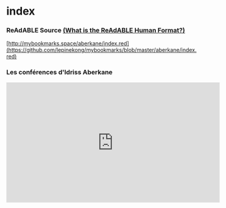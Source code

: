 
# index


### ReAdABLE Source [(What is the ReAdABLE Human Format?)](http://readablehumanformat.com)

[http://mybookmarks.space/aberkane/index.red](https://github.com/lepinekong/mybookmarks/blob/master/aberkane/index.red)


### Les conférences d'Idriss Aberkane

<iframe width="560" height="315" src="https://www.youtube.com/embed/dM_JivN3HvI" frameborder="0" allow="autoplay; encrypted-media" allowfullscreen></iframe>
